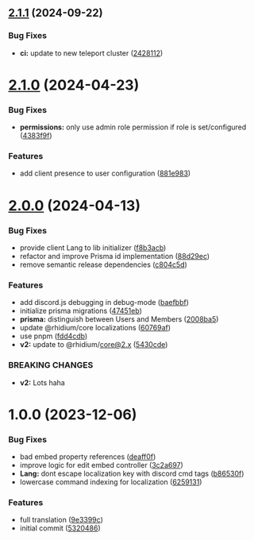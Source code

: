 ## [2.1.1](https://github.com/rhidium/template/compare/v2.1.0...v2.1.1) (2024-09-22)


### Bug Fixes

* **ci:** update to new teleport cluster ([2428112](https://github.com/rhidium/template/commit/2428112a8b43e7548ff760f89d4c198136f6cac6))

# [2.1.0](https://github.com/rhidium/template/compare/v2.0.0...v2.1.0) (2024-04-23)


### Bug Fixes

* **permissions:** only use admin role permission if role is set/configured ([4383f9f](https://github.com/rhidium/template/commit/4383f9fa0708c778e6b3bb2f8129b831ed7ac19a))


### Features

* add client presence to user configuration ([881e983](https://github.com/rhidium/template/commit/881e9830ba0bcf031f0bd93476181ad88b3038ab))

# [2.0.0](https://github.com/rhidium/template/compare/v1.0.0...v2.0.0) (2024-04-13)


### Bug Fixes

* provide client Lang to lib initializer ([f8b3acb](https://github.com/rhidium/template/commit/f8b3acb0dc7a4380335838b260196f3dcb84f670))
* refactor and improve Prisma id implementation ([88d29ec](https://github.com/rhidium/template/commit/88d29ecdb3a0b6f4e4f49337879194e05d32c298))
* remove semantic release dependencies ([c804c5d](https://github.com/rhidium/template/commit/c804c5dcab7a436ff2bfc8c6c36028f4d5752875))


### Features

* add discord.js debugging in debug-mode ([baefbbf](https://github.com/rhidium/template/commit/baefbbf292aa4f893e3d88b5282e2fd91d9c50b4))
* initialize prisma migrations ([47451eb](https://github.com/rhidium/template/commit/47451eb68040293d12d77c3d42826a1d9388e245))
* **prisma:** distinguish between Users and Members ([2008ba5](https://github.com/rhidium/template/commit/2008ba56a824da965ecf24efaae8cdf2e1d9bfa1))
* update @rhidium/core localizations ([60769af](https://github.com/rhidium/template/commit/60769affe7f2eecc872606c6d53d0bfaaaf3fca3))
* use pnpm ([fdd4cdb](https://github.com/rhidium/template/commit/fdd4cdbd01a8aa638fa48c5c479cd65c5a057a78))
* **v2:** update to @rhidium/core@2.x ([5430cde](https://github.com/rhidium/template/commit/5430cde39f75775e54ce3248bd66f274e80ff457))


### BREAKING CHANGES

* **v2:** Lots haha

# 1.0.0 (2023-12-06)


### Bug Fixes

* bad embed property references ([deaff0f](https://github.com/rhidium/template/commit/deaff0f752778275a39b3aac3abf0edbbf0154fa))
* improve logic for edit embed controller ([3c2a697](https://github.com/rhidium/template/commit/3c2a69773a2f8c7f715ec75a82dbbedcf8797a66))
* **Lang:** dont escape localization key with discord cmd tags ([b86530f](https://github.com/rhidium/template/commit/b86530f0a9042eace9e7b09cd727e0fcbc118210))
* lowercase command indexing for localization ([6259131](https://github.com/rhidium/template/commit/6259131b31f8484acf080f36a35113c122674221))


### Features

* full translation ([9e3399c](https://github.com/rhidium/template/commit/9e3399c5135db351a756a43ea6f0d2fd63226f50))
* initial commit ([5320486](https://github.com/rhidium/template/commit/5320486287cd938f904c1434987c8121f3fc5c05))
